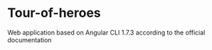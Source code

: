 # Tour-of-heroes
Web application based on Angular CLI 1.7.3 according to the official documentation
